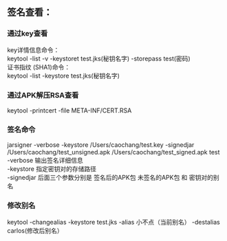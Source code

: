 ## 签名查看：

### 通过key查看
key详情信息命令：   
keytool -list -v -keystoret test.jks(秘钥名字) -storepass test(密码)   
证书指纹 (SHA1)命令：   
keytool -list -keystore test.jks(秘钥名字)   

### 通过APK解压RSA查看
keytool -printcert -file META-INF/CERT.RSA


### 签名命令
jarsigner -verbose -keystore  /Users/caochang/test.key -signedjar /Users/caochang/test_unsigned.apk /Users/caochang/test_signed.apk test     
-verbose 输出签名详细信息      
-keystore 指定密钥对的存储路径    
-signedjar 后面三个参数分别是 签名后的APK包 未签名的APK包 和 密钥对的别名     

### 修改别名
keytool -changealias -keystore test.jks -alias 小不点（当前别名） -destalias carlos(修改后别名）
